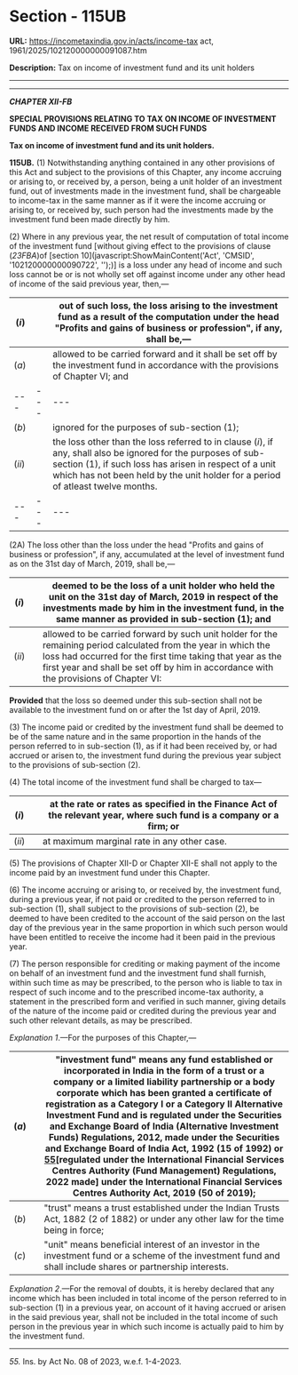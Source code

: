 # Section - 115UB

**URL:** https://incometaxindia.gov.in/acts/income-tax act, 1961/2025/102120000000091087.htm

**Description:** Tax on income of investment fund and its unit holders

---

****

_**CHAPTER XII-FB**_

**SPECIAL PROVISIONS RELATING TO TAX ON INCOME OF INVESTMENT FUNDS AND INCOME RECEIVED FROM SUCH FUNDS**

**Tax on income of investment fund and its unit holders.**

**115UB.** (1) Notwithstanding anything contained in any other provisions of this Act and subject to the provisions of this Chapter, any income accruing or arising to, or received by, a person, being a unit holder of an investment fund, out of investments made in the investment fund, shall be chargeable to income-tax in the same manner as if it were the income accruing or arising to, or received by, such person had the investments made by the investment fund been made directly by him.

(2) Where in any previous year, the net result of computation of total income of the investment fund [without giving effect to the provisions of clause (_23FBA_)of [section 10](javascript:ShowMainContent\('Act', 'CMSID', '102120000000090722', ''\);)] is a loss under any head of income and such loss cannot be or is not wholly set off against income under any other head of income of the said previous year, then,—

(_i_)|  |  out of such loss, the loss arising to the investment fund as a result of the computation under the head "Profits and gains of business or profession", if any, shall be,—  
---|---|---  
(_a_)|  |  allowed to be carried forward and it shall be set off by the investment fund in accordance with the provisions of Chapter VI; and  
---|---|---  
(_b_)|  |  ignored for the purposes of sub-section (1);  
(_ii_)|  |  the loss other than the loss referred to in clause (_i_), if any, shall also be ignored for the purposes of sub-section (1), if such loss has arisen in respect of a unit which has not been held by the unit holder for a period of atleast twelve months.  
---|---|---  
  
(2A) The loss other than the loss under the head "Profits and gains of business or profession", if any, accumulated at the level of investment fund as on the 31st day of March, 2019, shall be,—

(_i_)|  |  deemed to be the loss of a unit holder who held the unit on the 31st day of March, 2019 in respect of the investments made by him in the investment fund, in the same manner as provided in sub-section (1); and  
---|---|---  
(_ii_)|  |  allowed to be carried forward by such unit holder for the remaining period calculated from the year in which the loss had occurred for the first time taking that year as the first year and shall be set off by him in accordance with the provisions of Chapter VI:  
  
**Provided** that the loss so deemed under this sub-section shall not be available to the investment fund on or after the 1st day of April, 2019.

(3) The income paid or credited by the investment fund shall be deemed to be of the same nature and in the same proportion in the hands of the person referred to in sub-section (1), as if it had been received by, or had accrued or arisen to, the investment fund during the previous year subject to the provisions of sub-section (2).

(4) The total income of the investment fund shall be charged to tax—

(_i_)|  |  at the rate or rates as specified in the Finance Act of the relevant year, where such fund is a company or a firm; or  
---|---|---  
(_ii_)|  |  at maximum marginal rate in any other case.  
  
(5) The provisions of Chapter XII-D or Chapter XII-E shall not apply to the income paid by an investment fund under this Chapter.

(6) The income accruing or arising to, or received by, the investment fund, during a previous year, if not paid or credited to the person referred to in sub-section (1), shall subject to the provisions of sub-section (2), be deemed to have been credited to the account of the said person on the last day of the previous year in the same proportion in which such person would have been entitled to receive the income had it been paid in the previous year.

(7) The person responsible for crediting or making payment of the income on behalf of an investment fund and the investment fund shall furnish, within such time as may be prescribed, to the person who is liable to tax in respect of such income and to the prescribed income-tax authority, a statement in the prescribed form and verified in such manner, giving details of the nature of the income paid or credited during the previous year and such other relevant details, as may be prescribed.

_Explanation 1_.—For the purposes of this Chapter,—

(_a_)|  |  "investment fund" means any fund established or incorporated in India in the form of a trust or a company or a limited liability partnership or a body corporate which has been granted a certificate of registration as a Category I or a Category II Alternative Investment Fund and is regulated under the Securities and Exchange Board of India (Alternative Investment Funds) Regulations, 2012, made under the Securities and Exchange Board of India Act, 1992 (15 of 1992) or [55](javascript:ShowFootnote\('fn55'\);)[regulated under the International Financial Services Centres Authority (Fund Management) Regulations, 2022 made] under the International Financial Services Centres Authority Act, 2019 (50 of 2019);  
---|---|---  
(_b_)|  |  "trust" means a trust established under the Indian Trusts Act, 1882 (2 of 1882) or under any other law for the time being in force;  
(_c_)|  |  "unit" means beneficial interest of an investor in the investment fund or a scheme of the investment fund and shall include shares or partnership interests.  
  
_Explanation 2_.—For the removal of doubts, it is hereby declared that any income which has been included in total income of the person referred to in sub-section (1) in a previous year, on account of it having accrued or arisen in the said previous year, shall not be included in the total income of such person in the previous year in which such income is actually paid to him by the investment fund.

* * *

_55._ Ins. by Act No. 08 of 2023, w.e.f. 1-4-2023.